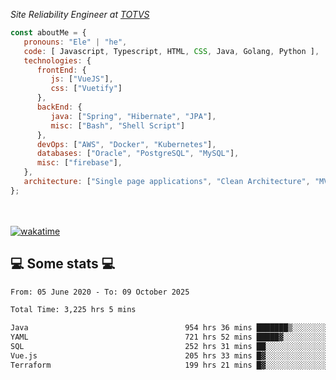 <p><em>Site Reliability Engineer at <a href="https://www.totvs.com/">TOTVS</a></br>
</em></p>


```javascript
const aboutMe = {
   pronouns: "Ele" | "he",
   code: [ Javascript, Typescript, HTML, CSS, Java, Golang, Python ],
   technologies: {
      frontEnd: {
         js: ["VueJS"],
         css: ["Vuetify"]
      },
      backEnd: {
         java: ["Spring", "Hibernate", "JPA"],
         misc: ["Bash", "Shell Script"]
      },
      devOps: ["AWS", "Docker", "Kubernetes"],
      databases: ["Oracle", "PostgreSQL", "MySQL"],
      misc: ["firebase"],
   },
   architecture: ["Single page applications", "Clean Architecture", "MVC", "Microservices"],
};
```
</br></br>
[![wakatime](https://wakatime.com/badge/user/a3a8ed06-d304-4d6b-bc86-4adc418cdea7.svg)](https://wakatime.com/@a3a8ed06-d304-4d6b-bc86-4adc418cdea7)
<h2>💻 Some stats 💻</h2>

<!--START_SECTION:waka-->

```txt
From: 05 June 2020 - To: 09 October 2025

Total Time: 3,225 hrs 5 mins

Java                                   954 hrs 36 mins ███████▒░░░░░░░░░░░░░░░░░   29.60 %
YAML                                   721 hrs 52 mins █████▓░░░░░░░░░░░░░░░░░░░   22.38 %
SQL                                    252 hrs 31 mins ██░░░░░░░░░░░░░░░░░░░░░░░   07.83 %
Vue.js                                 205 hrs 33 mins █▓░░░░░░░░░░░░░░░░░░░░░░░   06.37 %
Terraform                              199 hrs 21 mins █▓░░░░░░░░░░░░░░░░░░░░░░░   06.18 %
```

<!--END_SECTION:waka-->
